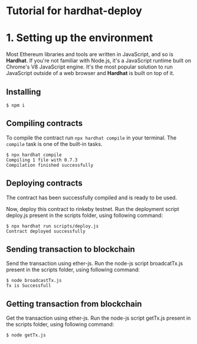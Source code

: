 # Tutorial for hardhat-deploy

# 1. Setting up the environment

Most Ethereum libraries and tools are written in JavaScript, and so is **Hardhat**. If you're not familiar with Node.js, it's a JavaScript runtime built on Chrome's V8 JavaScript engine. It's the most popular solution to run JavaScript outside of a web browser and **Hardhat** is built on top of it.

## Installing

```
$ npm i 

```

## Compiling contracts

To compile the contract run `npx hardhat compile` in your terminal. The `compile` task is one of the built-in tasks.

```
$ npx hardhat compile
Compiling 1 file with 0.7.3
Compilation finished successfully
```

## Deploying contracts

The contract has been successfully compiled and is ready to be used.

Now, deploy this contract to rinkeby testnet. Run the deployment script deploy.js present in the scripts folder, using following command:

```
$ npx hardhat run scripts/deploy.js
Contract deployed successfully
```

## Sending transaction to blockchain 

Send the transaction using ether-js. Run the node-js script broadcatTx.js present in the scripts folder, using following command:

```
$ node broadcastTx.js 
Tx is Successfull
```

## Getting transaction from blockchain

Get the transaction using ether-js. Run the node-js script getTx.js present in the scripts folder, using following command:

```
$ node getTx.js 
```
